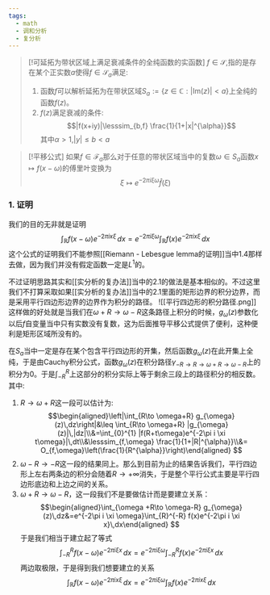 ```yaml
---
tags:
  - math
  - 调和分析
  - 复分析
---
```

> [!可延拓为带状区域上满足衰减条件的全纯函数的实函数]
> $f\in \mathscr{S}$,指的是存在某个正实数$a$使得$f \in \mathscr{S}_a$满足:
> 1. 函数$f$可以解析延拓为在带状区域$S_a:=\{z\in \mathbb{C}:|\text{Im}(z)|<a\}$上全纯的函数$f(z)$。
> 2. $f(z)$满足衰减的条件:$$|f(x+iy)|\lesssim_{b,f} \frac{1}{1+|x|^{\alpha}}$$其中$\alpha>1$,$|y|\leq b<a$

> [!平移公式]
> 如果$f \in \mathscr{F}_a$那么对于任意的带状区域当中的复数$\omega \in S_a$函数$x\mapsto f(x-\omega)$的傅里叶变换为$$\xi\mapsto e^{-2\pi i \xi \omega }\widehat{f}(\xi)$$

### 1. 证明

我们的目的无非就是证明$$\int_{\mathbb{R}} f(x-\omega) e^{-2\pi i x \xi }\,dx = e^{-2\pi i \xi \omega }\int_{\mathbb{R}} f(x) e^{-2\pi i x \xi }\,dx$$这个公式的证明我们不能参照[[Riemann - Lebesgue lemma的证明]]当中1.4那样去做，因为我们并没有假定函数一定是$L^1$的。

不过证明思路其实和[[实分析的复办法]]当中的2.1的做法是基本相似的。不过这里我们不打算采取如果[[实分析的复办法]]当中的2.1里面的矩形边界的积分边界，而是采用平行四边形边界的边界作为积分的路径。
![[平行四边形的积分路径.png]]
这样做的好处就是当我们在$\omega+R\to \omega-R$这条路径上积分的时候，$g_\omega(z)$参数化以后$f$自变量当中只有实数没有复数，这为后面推导平移公式提供了便利，这种便利是矩形区域所没有的。

在$S_a$当中一定是存在某个包含平行四边形的开集，然后函数$g_\omega(z)$在此开集上全纯，于是由Cauchy积分公式，函数$g_\omega(z)$在积分路径$\gamma_{-R\to R\to \omega+R\to \omega-R}$上的积分为0。于是$\int_{-R}^{R}$上这部分的积分实际上等于剩余三段上的路径积分的相反数。其中:
1. $R\to \omega+R$这一段可以估计为:$$\begin{aligned}\left|\int_{R\to \omega+R} g_{\omega}(z)\,dz\right|&\leq \int_{R\to \omega+R} |g_{\omega}(z)|\,|dz|\\&=\int_{0}^{1} |f(R+t\omega)e^{-2\pi i \xi t\omega}|\,dt\\&\lesssim_{f,\omega} \frac{1}{1+|R|^{\alpha}}\\&= O_{f,\omega}\left(\frac{1}{R^{\alpha}}\right)\end{aligned} $$
2. $\omega-R\to -R$这一段的结果同上。那么到目前为止的结果告诉我们，平行四边形上左右两条边的积分会随着$R\to +\infty$消失，于是整个平行公式主要是平行四边形底边和上边之间的关系。
3. $\omega+R\to \omega-R$，这一段我们不是要做估计而是要建立关系：$$\begin{aligned}\int_{\omega +R\to \omega-R} g_{\omega}(z)\,dz&=e^{-2\pi i \xi \omega}\int_{R}^{-R} f(x)e^{-2\pi i \xi x}\,dx\end{aligned} $$
于是我们相当于建立起了等式$$\int_{-R}^{R} f(x-\omega)e^{-2\pi i \xi x}\,dx=e^{-2\pi i \xi \omega}\int_{-R}^{R} f(x)e^{-2\pi i \xi x}\,dx$$两边取极限，于是得到我们想要建立的关系$$\int_{\mathbb{R}} f(x-\omega) e^{-2\pi i x \xi }\,dx = e^{-2\pi i \xi \omega }\int_{\mathbb{R}} f(x) e^{-2\pi i x \xi }\,dx$$